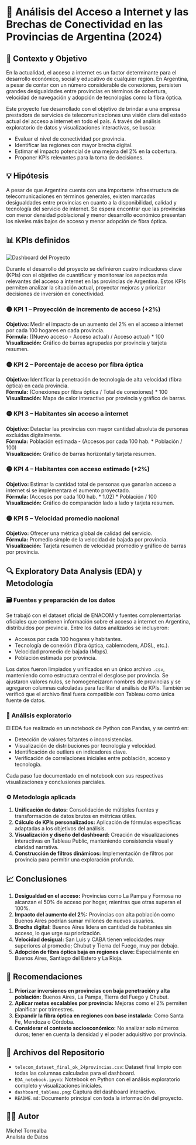 # 📍 Análisis del Acceso a Internet y las Brechas de Conectividad en las Provincias de Argentina (2024)

## 🧠 Contexto y Objetivo

En la actualidad, el acceso a internet es un factor determinante para el desarrollo económico, social y educativo de cualquier región. En Argentina, a pesar de contar con un número considerable de conexiones, persisten grandes desigualdades entre provincias en términos de cobertura, velocidad de navegación y adopción de tecnologías como la fibra óptica.

Este proyecto fue desarrollado con el objetivo de brindar a una empresa prestadora de servicios de telecomunicaciones una visión clara del estado actual del acceso a internet en todo el país. A través del análisis exploratorio de datos y visualizaciones interactivas, se busca:

- Evaluar el nivel de conectividad por provincia.
- Identificar las regiones con mayor brecha digital.
- Estimar el impacto potencial de una mejora del 2% en la cobertura.
- Proponer KPIs relevantes para la toma de decisiones.

## 💡 Hipótesis

A pesar de que Argentina cuenta con una importante infraestructura de telecomunicaciones en términos generales, existen marcadas desigualdades entre provincias en cuanto a la disponibilidad, calidad y tecnología del servicio de internet. Se espera encontrar que las provincias con menor densidad poblacional y menor desarrollo económico presentan los niveles más bajos de acceso y menor adopción de fibra óptica.

## 📊 KPIs definidos

![Dashboard del Proyecto](tableau_dasboard.png)

Durante el desarrollo del proyecto se definieron cuatro indicadores clave (KPIs) con el objetivo de cuantificar y monitorear los aspectos más relevantes del acceso a internet en las provincias de Argentina. Estos KPIs permiten analizar la situación actual, proyectar mejoras y priorizar decisiones de inversión en conectividad.

### 🟡 KPI 1 – Proyección de incremento de acceso (+2%)
**Objetivo:** Medir el impacto de un aumento del 2% en el acceso a internet por cada 100 hogares en cada provincia.  
**Fórmula:** ((Nuevo acceso - Acceso actual) / Acceso actual) * 100  
**Visualización:** Gráfico de barras agrupadas por provincia y tarjeta resumen.

### 🟡 KPI 2 – Porcentaje de acceso por fibra óptica
**Objetivo:** Identificar la penetración de tecnología de alta velocidad (fibra óptica) en cada provincia.  
**Fórmula:** (Conexiones por fibra óptica / Total de conexiones) * 100  
**Visualización:** Mapa de calor interactivo por provincia y gráfico de barras.

### 🟡 KPI 3 – Habitantes sin acceso a internet
**Objetivo:** Detectar las provincias con mayor cantidad absoluta de personas excluidas digitalmente.  
**Fórmula:** Población estimada - (Accesos por cada 100 hab. * Población / 100)  
**Visualización:** Gráfico de barras horizontal y tarjeta resumen.

### 🟡 KPI 4 – Habitantes con acceso estimado (+2%)
**Objetivo:** Estimar la cantidad total de personas que ganarían acceso a internet si se implementara el aumento proyectado.  
**Fórmula:** (Accesos por cada 100 hab. * 1.02) * Población / 100  
**Visualización:** Gráfico de comparación lado a lado y tarjeta resumen.

### 🟡 KPI 5 – Velocidad promedio nacional
**Objetivo:** Ofrecer una métrica global de calidad del servicio.  
**Fórmula:** Promedio simple de la velocidad de bajada por provincia.  
**Visualización:** Tarjeta resumen de velocidad promedio y gráfico de barras por provincia.

## 🔍 Exploratory Data Analysis (EDA) y Metodología

### 🗃️ Fuentes y preparación de los datos

Se trabajó con el dataset oficial de ENACOM y fuentes complementarias oficiales que contienen información sobre el acceso a internet en Argentina, distribuidos por provincia. Entre los datos analizados se incluyeron:

- Accesos por cada 100 hogares y habitantes.
- Tecnología de conexión (fibra óptica, cablemodem, ADSL, etc.).
- Velocidad promedio de bajada (Mbps).
- Población estimada por provincia.

Los datos fueron limpiados y unificados en un único archivo `.csv`, manteniendo como estructura central el desglose por provincia. Se ajustaron valores nulos, se homogeneizaron nombres de provincias y se agregaron columnas calculadas para facilitar el análisis de KPIs. También se verificó que el archivo final fuera compatible con Tableau como única fuente de datos.

### 🧪 Análisis exploratorio

El EDA fue realizado en un notebook de Python con Pandas, y se centró en:

- Detección de valores faltantes o inconsistencias.
- Visualización de distribuciones por tecnología y velocidad.
- Identificación de outliers en indicadores clave.
- Verificación de correlaciones iniciales entre población, acceso y tecnología.

Cada paso fue documentado en el notebook con sus respectivas visualizaciones y conclusiones parciales.

### ⚙️ Metodología aplicada

1. **Unificación de datos:** Consolidación de múltiples fuentes y transformación de datos brutos en métricas útiles.
2. **Cálculo de KPIs personalizados:** Aplicación de fórmulas específicas adaptadas a los objetivos del análisis.
3. **Visualización y diseño del dashboard:** Creación de visualizaciones interactivas en Tableau Public, manteniendo consistencia visual y claridad narrativa.
4. **Construcción de filtros dinámicos:** Implementación de filtros por provincia para permitir una exploración profunda.

## 📈 Conclusiones

1. **Desigualdad en el acceso:** Provincias como La Pampa y Formosa no alcanzan el 50% de acceso por hogar, mientras que otras superan el 100%.
2. **Impacto del aumento del 2%:** Provincias con alta población como Buenos Aires podrían sumar millones de nuevos usuarios.
3. **Brecha digital:** Buenos Aires lidera en cantidad de habitantes sin acceso, lo que urge su priorización.
4. **Velocidad desigual:** San Luis y CABA tienen velocidades muy superiores al promedio; Chubut y Tierra del Fuego, muy por debajo.
5. **Adopción de fibra óptica baja en regiones clave:** Especialmente en Buenos Aires, Santiago del Estero y La Rioja.

## 📝 Recomendaciones

1. **Priorizar inversiones en provincias con baja penetración y alta población:** Buenos Aires, La Pampa, Tierra del Fuego y Chubut.
2. **Aplicar metas escalables por provincia:** Mejoras como el 2% permiten planificar por trimestres.
3. **Expandir la fibra óptica en regiones con base instalada:** Como Santa Fe, Mendoza o Córdoba.
4. **Considerar el contexto socioeconómico:** No analizar solo números duros; tener en cuenta la densidad y el poder adquisitivo por provincia.

## 📂 Archivos del Repositorio

- `telecom_dataset_final_ok_24provincias.csv`: Dataset final limpio con todas las columnas calculadas para el dashboard.
- `EDA_notebook.ipynb`: Notebook en Python con el análisis exploratorio completo y visualizaciones iniciales.
- `dashboard_tableau.png`: Captura del dashboard interactivo.
- `README.md`: Documento principal con toda la información del proyecto.

## 👨‍💻 Autor

Michel Torrealba  
Analista de Datos

